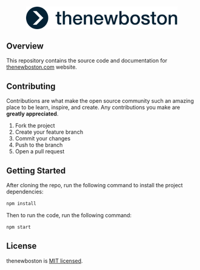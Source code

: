 <p align="center">
  <img alt="thenewboston logo" src="./src/assets/svgs/thenewboston.svg" width="400">
</p>

## Overview

This repository contains the source code and documentation for [thenewboston.com](https://thenewboston.com/) website.

## Contributing

Contributions are what make the open source community such an amazing place to be learn, inspire, and create. Any 
contributions you make are **greatly appreciated**.

1. Fork the project
2. Create your feature branch
3. Commit your changes
4. Push to the branch
5. Open a pull request

## Getting Started

After cloning the repo, run the following command to install the project dependencies:
```bash
npm install
```

Then to run the code, run the following command:
```bash
npm start
```

## License

thenewboston is [MIT licensed](http://opensource.org/licenses/MIT).
